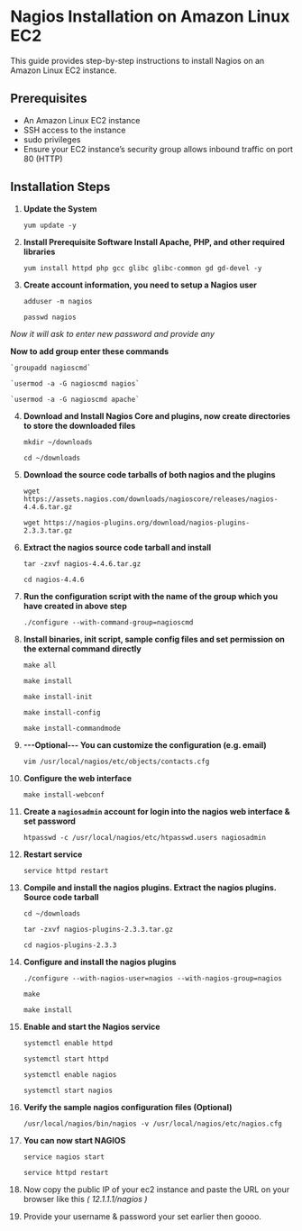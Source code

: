 # Nagios Installation on Amazon Linux EC2 
This guide provides step-by-step instructions to install Nagios on an Amazon Linux EC2 instance.

## Prerequisites

- An Amazon Linux EC2 instance
- SSH access to the instance
- sudo privileges
- Ensure your EC2 instance’s security group allows inbound traffic on port 80 (HTTP)


## Installation Steps

1. **Update the System**
     
    `yum update -y`

2. **Install Prerequisite Software Install Apache, PHP, and other required libraries**

    `yum install httpd php gcc glibc glibc-common gd gd-devel -y`

3. **Create account information, you need to setup a Nagios user**

    `adduser -m nagios`
   
    `passwd nagios`

  *Now it will ask to enter new password and provide any*

   **Now to add group enter these commands**

    `groupadd nagioscmd`
   
    `usermod -a -G nagioscmd nagios`
   
    `usermod -a -G nagioscmd apache`

4. **Download and Install Nagios Core and plugins, now create directories to store the downloaded files**
  
    `mkdir ~/downloads`
   
    `cd ~/downloads`   

5. **Download the source code tarballs of both nagios and the plugins**

    `wget https://assets.nagios.com/downloads/nagioscore/releases/nagios-4.4.6.tar.gz`
   
    `wget https://nagios-plugins.org/download/nagios-plugins-2.3.3.tar.gz` 
     
6. **Extract the nagios source code tarball and install**

    `tar -zxvf nagios-4.4.6.tar.gz`
   
    `cd nagios-4.4.6`
   
7. **Run the configuration script with the name of the group which you have created in above step**

    `./configure --with-command-group=nagioscmd`

8. **Install binaries, init script, sample config files and set permission on the external command directly**

    `make all`
   
    `make install`
   
    `make install-init`
   
    `make install-config`
   
    `make install-commandmode`

9. **---Optional--- You can customize the configuration (e.g. email)**

     `vim /usr/local/nagios/etc/objects/contacts.cfg`   

10. **Configure the web interface**

     `make install-webconf`

11. **Create a `nagiosadmin` account for login into the nagios web interface & set password**

     `htpasswd -c /usr/local/nagios/etc/htpasswd.users nagiosadmin`   
   
  
12. **Restart service**

     `service httpd restart`

13. **Compile and install the nagios plugins. Extract the nagios plugins. Source code tarball**

     `cd ~/downloads`

     `tar -zxvf nagios-plugins-2.3.3.tar.gz`
    
     `cd nagios-plugins-2.3.3`    

15. **Configure and install the nagios plugins**

     `./configure --with-nagios-user=nagios --with-nagios-group=nagios`
    
     `make`
    
     `make install`

16. **Enable and start the Nagios service**  
      
     `systemctl enable httpd`
    
     `systemctl start httpd`
    
     `systemctl enable nagios`
    
     `systemctl start nagios`

 18. **Verify the sample nagios configuration files (Optional)**

      `/usr/local/nagios/bin/nagios -v /usr/local/nagios/etc/nagios.cfg`
          
 19. **You can now start NAGIOS**

      `service nagios start`
     
      `service httpd restart`
     
 21. Now copy the public IP of your ec2 instance and paste the URL on your browser like this *( 12.1.1.1/nagios )*

 22. Provide your username & password your set earlier then goooo.    




















